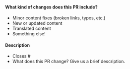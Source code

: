 <!-- Thank you for opening a PR! We really appreciate you taking the time to help out 🙌 -->

#### What kind of changes does this PR include?
<!-- Delete any that don’t apply -->

- Minor content fixes (broken links, typos, etc.)
- New or updated content
- Translated content
- Something else!

#### Description

- Closes # <!-- Add an issue number if this PR will close it. -->
- What does this PR change? Give us a brief description.
